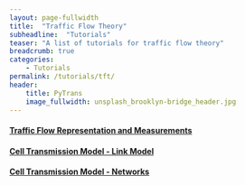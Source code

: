 ```yaml
---
layout: page-fullwidth
title:  "Traffic Flow Theory"
subheadline:  "Tutorials"
teaser: "A list of tutorials for traffic flow theory"
breadcrumb: true
categories:
    - Tutorials
permalink: /tutorials/tft/
header:
    title: PyTrans
    image_fullwidth: unsplash_brooklyn-bridge_header.jpg
---
```


#### [Traffic Flow Representation and Measurements](http://nbviewer.jupyter.org/github/PyTrans/traffic-flow-theory/blob/master/trafficrepresentation.ipynb)

#### [Cell Transmission Model - Link Model](http://nbviewer.jupyter.org/github/PyTrans/traffic-flow-theory/blob/master/Cell%20Transmission%20Model.ipynb)

#### [Cell Transmission Model - Networks](http://nbviewer.jupyter.org/github/PyTrans/traffic-flow-theory/blob/master/CTM-Networks.ipynb)


